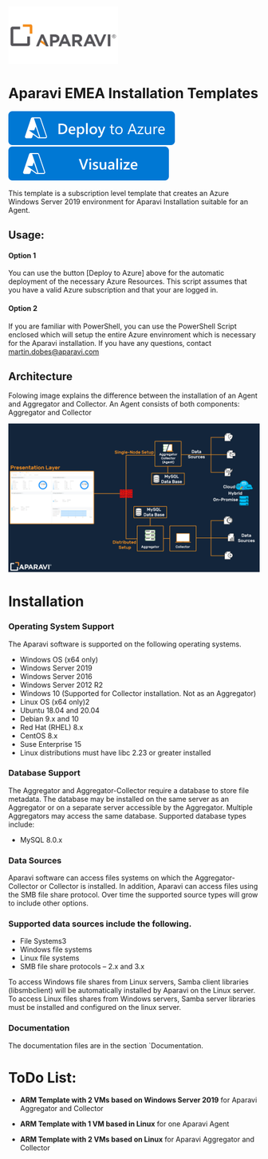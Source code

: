 <img width=220 src=https://github.com/aparaviemea/Installation/blob/main/images/Aparavi_logo_color_gray.jpg>

# Aparavi EMEA Installation Templates 

[![Deploy To Azure](https://raw.githubusercontent.com/Azure/azure-quickstart-templates/master/1-CONTRIBUTION-GUIDE/images/deploytoazure.svg?sanitize=true)](https://portal.azure.com/#create/Microsoft.Template/uri/https%3a%2f%2fraw.githubusercontent.com%2faparaviemea%2fInstallation%2fmain%2fazuredeploy.json) [![Visualize](https://raw.githubusercontent.com/Azure/azure-quickstart-templates/master/1-CONTRIBUTION-GUIDE/images/visualizebutton.svg?sanitize=true)](http://armviz.io/#/?load=https%3a%2f%2fraw.githubusercontent.com%2faparaviemea%2fInstallation%2fmain%2fazuredeploy.json)

This template is a subscription level template that creates an Azure Windows Server 2019 environment for Aparavi Installation suitable for an Agent.

## Usage:
#### Option 1
You can use the button [Deploy to Azure] above for the automatic deployment of the necessary Azure Resources. This script assumes that you have a valid Azure subscription and that your are logged in. 

#### Option 2
If you are familiar with PowerShell, you can use the PowerShell Script enclosed which will setup the entire Azure envinroment which is necessary for the Aparavi installation.
If you have any questions, contact martin.dobes@aparavi.com 

## Architecture

Folowing image explains the difference between the installation of an Agent and Aggregator and Collector. An Agent consists of both components: Aggregator and Collector

<img src=https://github.com/aparaviemea/Installation/blob/main/images/overview.png>

# Installation 
### Operating System Support 

The Aparavi software is supported on the following operating systems. 

- Windows OS (x64 only) 
- Windows Server 2019  
- Windows Server 2016  
- Windows Server 2012 R2  
- Windows 10 (Supported for Collector installation. Not as an Aggregator)
- Linux OS (x64 only)2
- Ubuntu 18.04 and 20.04 
- Debian 9.x and 10 
- Red Hat (RHEL) 8.x 
- CentOS 8.x 
- Suse Enterprise 15 
- Linux distributions must have libc 2.23 or greater installed 

### Database Support 
The Aggregator and Aggregator-Collector require a database to store file metadata. The database may be installed on the same server as an Aggregator or on a separate server accessible by the Aggregator. Multiple Aggregators may access the same database. Supported database types include: 

- MySQL 8.0.x

### Data Sources 
Aparavi software can access files systems on which the Aggregator-Collector or Collector is installed. In addition, Aparavi can access files using the SMB file share protocol. Over time the supported source types will grow to include other options.  

### Supported data sources include the following. 

- File Systems3
- Windows file systems 
- Linux file systems 
- SMB file share protocols – 2.x and 3.x 

To access Windows file shares from Linux servers, Samba client libraries (libsmbclient) will be automatically installed by Aparavi on the Linux server. To access Linux files shares from Windows servers, Samba server libraries must be installed and configured on the linux server. 

### Documentation

The documentation files are in the section `Documentation.


# ToDo List:

- **ARM Template with 2 VMs based on Windows Server 2019** for Aparavi Aggregator and Collector

- **ARM Template with 1 VM based in Linux** for one Aparavi Agent

- **ARM Template with 2 VMs based on Linux** for Aparavi Aggregator and Collector


